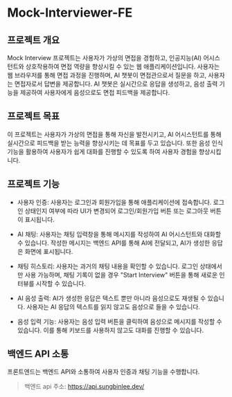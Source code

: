 # Mock-Interviewer-FE
## 프로젝트 개요
Mock Interview 프로젝트는 사용자가 가상의 면접을 경험하고, 인공지능(AI) 어시스턴트와 상호작용하여 면접 역량을 향상시킬 수 있는 웹 애플리케이션입니다. 사용자는 웹 브라우저를 통해 면접 과정을 진행하며, AI 챗봇이 면접관으로서 질문을 하고, 사용자는 면접자로서 답변을 제공합니다. AI 챗봇은 실시간으로 응답을 생성하고, 음성 출력 기능을 제공하여 사용자에게 음성으로도 면접 피드백을 제공합니다.

## 프로젝트 목표
이 프로젝트는 사용자가 가상의 면접을 통해 자신을 발전시키고, AI 어시스턴트를 통해 실시간으로 피드백을 받는 능력을 향상시키는 데 목표를 두고 있습니다. 또한 음성 인식 기능을 활용하여 사용자가 쉽게 대화를 진행할 수 있도록 하여 사용자 경험을 향상시킵니다.

## 프로젝트 기능

- 사용자 인증: 사용자는 로그인과 회원가입을 통해 애플리케이션에 접속합니다. 로그인 상태인지 여부에 따라 UI가 변경되어 로그인/회원가입 버튼 또는 로그아웃 버튼이 표시됩니다.

- AI 채팅: 사용자는 채팅 입력창을 통해 메시지를 작성하여 AI 어시스턴트와 대화할 수 있습니다. 작성한 메시지는 백엔드 API를 통해 AI에 전달되고, AI가 생성한 응답은 화면에 표시됩니다.

- 채팅 히스토리: 사용자는 과거의 채팅 내용을 확인할 수 있습니다. 로그인 상태에서만 사용 가능하며, 채팅 기록이 없을 경우 "Start Interview" 버튼을 통해 새로운 인터뷰를 시작할 수 있습니다.

- AI 음성 출력: AI가 생성한 응답은 텍스트 뿐만 아니라 음성으로도 재생될 수 있습니다. 사용자는 AI 응답의 텍스트를 읽지 않고도 음성으로 들을 수 있습니다.

- 음성 입력 기능: 사용자는 음성 입력 버튼을 클릭하여 음성으로 메시지를 작성할 수 있습니다. 이를 통해 키보드를 사용하지 않고도 대화를 진행할 수 있습니다.

## 백엔드 API 소통

프론트엔드는 백엔드 API와 소통하여 사용자 인증과 채팅 기능을 수행합니다. 
> 백엔드 api 주소: https://api.sungbinlee.dev/

